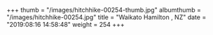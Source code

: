 +++
thumb = "/images/hitchhike-00254-thumb.jpg"
albumthumb = "/images/hitchhike-00254.jpg"
title = "Waikato Hamilton , NZ"
date = "2019:08:16 14:58:48"
weight = 254
+++
